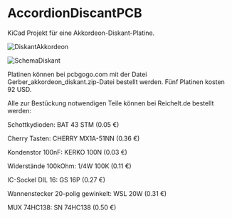 # AccordionDiscantPCB

KiCad Projekt für eine Akkordeon-Diskant-Platine.

![DiskantAkkordeon](https://github.com/user-attachments/assets/8fb979e7-eeec-4a2f-9b04-81471dc87469)

![SchemaDiskant](https://github.com/user-attachments/assets/f259d7c9-6f51-415d-9f7d-240a0a0ce931)

Platinen können bei pcbgogo.com mit der Datei Gerber_akkordeon_diskant.zip-Datei bestellt werden. Fünf Platinen kosten 92 USD.

Alle zur Bestückung notwendigen Teile können bei Reichelt.de bestellt werden:

Schottkydioden: BAT 43 STM (0.05 €)

Cherry Tasten: CHERRY MX1A-51NN (0.36 €)

Kondenstor 100nF: KERKO 100N (0.03 €)

Widerstände 100kOhm: 1/4W 100K (0.11 €)

IC-Sockel DIL 16: GS 16P (0.27 €)
 
Wannenstecker 20-polig gewinkelt:  WSL 20W (0.31 €)

MUX 74HC138: SN 74HC138 (0.50 €)
